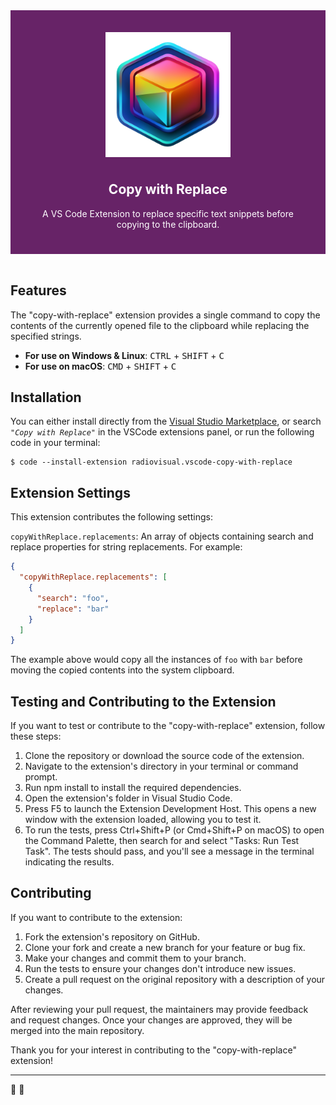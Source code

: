 <div align="center" style="padding:25px;text-align:center;color:white;background-color:#672367">
  <img style="display:block;margin:0 auto;padding:10px" src="https://github.com/radiovisual/vscode-copy-with-replace/blob/main/images/icon.png?raw=true" width="200" height="auto" alt="Extension logo" />
  <h2>Copy with Replace</h2>
  <p>A VS Code Extension to replace specific text snippets before copying to the clipboard.</p>
</div>

<br />

## Features

The "copy-with-replace" extension provides a single command to copy the contents of the currently opened file to the clipboard while replacing the specified strings.

- **For use on Windows & Linux**: <kbd>CTRL</kbd> + <kbd>SHIFT</kbd> + <kbd>C</kbd>
- **For use on macOS**: <kbd>CMD</kbd> + <kbd>SHIFT</kbd> + <kbd>C</kbd>

## Installation

You can either install directly from the [Visual Studio Marketplace](https://marketplace.visualstudio.com/items?itemName=radiovisual.vscode-copy-with-replace), or search _`"Copy with Replace"`_ in the VSCode extensions panel, or run the following code in your terminal:

```
$ code --install-extension radiovisual.vscode-copy-with-replace
```

## Extension Settings

This extension contributes the following settings:

`copyWithReplace.replacements`: An array of objects containing search and replace properties for string replacements. For example:

```json
{
  "copyWithReplace.replacements": [
    {
      "search": "foo",
      "replace": "bar"
    }
  ]
}
```

The example above would copy all the instances of `foo` with `bar` before moving the copied contents into the system clipboard.

## Testing and Contributing to the Extension

If you want to test or contribute to the "copy-with-replace" extension, follow these steps:

1. Clone the repository or download the source code of the extension.
2. Navigate to the extension's directory in your terminal or command prompt.
3. Run npm install to install the required dependencies.
4. Open the extension's folder in Visual Studio Code.
5. Press F5 to launch the Extension Development Host. This opens a new window with the extension loaded, allowing you to test it.
6. To run the tests, press Ctrl+Shift+P (or Cmd+Shift+P on macOS) to open the Command Palette, then search for and select "Tasks: Run Test Task". The tests should pass, and you'll see a message in the terminal indicating the results.

## Contributing

If you want to contribute to the extension:

1. Fork the extension's repository on GitHub.
2. Clone your fork and create a new branch for your feature or bug fix.
3. Make your changes and commit them to your branch.
4. Run the tests to ensure your changes don't introduce new issues.
5. Create a pull request on the original repository with a description of your changes.

After reviewing your pull request, the maintainers may provide feedback and request changes. Once your changes are approved, they will be merged into the main repository.

Thank you for your interest in contributing to the "copy-with-replace" extension!

---

:rainbow: :unicorn:
